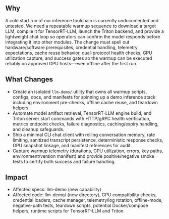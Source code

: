 ## Why
A cold start run of our inference toolchain is currently undocumented and untested. We need a repeatable warmup sequence to download a target LLM, compile it for TensorRT-LLM, launch the Triton backend, and provide a lightweight chat loop so operators can confirm the model responds before integrating it into other modules. The change must spell out hardware/software prerequisites, credential handling, telemetry expectations, cache reuse behavior, dual-protocol health checks, GPU utilization capture, and success gates so the warmup can be executed reliably on approved GPU hosts—even offline after the first run.

## What Changes
- Create an isolated `llm-demo/` utility that owns all warmup scripts, configs, docs, and manifests for spinning up a demo inference stack including environment pre-checks, offline cache reuse, and teardown helpers.
- Automate model artifact retrieval, TensorRT-LLM engine build, and Triton server start commands with HTTP/gRPC health verification, metrics endpoint checks, failure diagnostics, caching/expiry handling, and cleanup safeguards.
- Ship a minimal CLI chat client with rolling conversation memory, rate limiting, sanitized transcript persistence, deterministic response checks, GPU snapshot linkage, and manifest references for audit.
- Capture warmup telemetry (durations, GPU utilization, errors, key paths, environment/version manifest) and provide positive/negative smoke tests to certify both success and failure handling.

## Impact
- Affected specs: llm-demo (new capability)
- Affected code: llm-demo/ (new directory), GPU compatibility checks, credential loaders, cache manager, telemetry/log rotation, offline-mode, negative-path tests, teardown scripts, potential Docker/compose helpers, runtime scripts for TensorRT-LLM and Triton.

